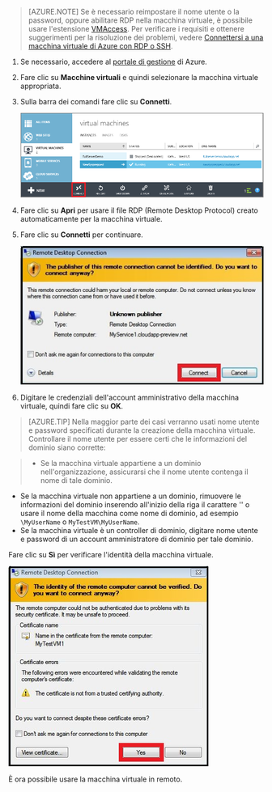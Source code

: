 ﻿<properties services="virtual-machines" title="Come accedere a una macchina virtuale che esegue Windows Server" authors="KBDAzure" solutions="" manager="timlt" editor="tysonn" />

>[AZURE.NOTE] Se è necessario reimpostare il nome utente o la password, oppure abilitare RDP nella macchina virtuale, è possibile usare l'estensione [VMAccess](http://go.microsoft.com/fwlink/p/?LinkId=396856). Per verificare i requisiti e ottenere suggerimenti per la risoluzione dei problemi, vedere [Connettersi a una macchina virtuale di Azure con RDP o SSH](http://go.microsoft.com/fwlink/p/?LinkId=398294).

1. Se necessario, accedere al [portale di gestione](http://manage.windowsazure.com) di Azure.

2. Fare clic su **Macchine virtuali** e quindi selezionare la macchina virtuale appropriata.

3. Sulla barra dei comandi fare clic su **Connetti**.

	![Log on to the virtual machine](./media/virtual-machines-log-on-win-server/connectwindows.png)

4. Fare clic su **Apri** per usare il file RDP (Remote Desktop Protocol) creato automaticamente per la macchina virtuale.
	
5. Fare clic su **Connetti** per continuare.

	![Continue with connecting](./media/virtual-machines-log-on-win-server/connectpublisher.png)

6. Digitare le credenziali dell'account amministrativo della macchina virtuale, quindi fare clic su **OK**. 

 >[AZURE.TIP] Nella maggior parte dei casi verranno usati nome utente e password specificati durante la creazione della macchina virtuale. Controllare il nome utente per essere certi che le informazioni del dominio siano corrette:

>- Se la macchina virtuale appartiene a un dominio nell'organizzazione, assicurarsi che il nome utente contenga il nome di tale dominio.
- Se la macchina virtuale non appartiene a un dominio, rimuovere le informazioni del dominio inserendo all'inizio della riga il carattere '\' o usare il nome della macchina come nome di dominio, ad esempio `\MyUserName` o `MyTestVM\MyUserName`. 
- Se la macchina virtuale è un controller di dominio, digitare nome utente e password di un account amministratore di dominio per tale dominio.

Fare clic su **Sì** per verificare l'identità della macchina virtuale.

![Verify the identity of the machine](./media/virtual-machines-log-on-win-server/connectverify.png)

È ora possibile usare la macchina virtuale in remoto.

<!--HONumber=42-->
